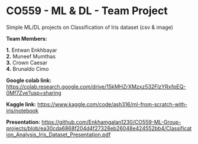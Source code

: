 # CO559 - ML & DL - Team Project
Simple ML/DL projects on Classification of Iris dataset (csv & image)

**Team Members:**

**1.** Entwan Enkhbayar\
**2.** Muneef Mumthas\
**3.** Crown Caesar\
**4.** Brunaldo Cimo


**Google colab link:** 
https://colab.research.google.com/drive/15kMHZrXMzxz532FlzYRxfpEQ-0Mf7Zve?usp=sharing 

**Kaggle link:**
https://www.kaggle.com/code/ash316/ml-from-scratch-with-iris/notebook 

**Presentation:**
https://github.com/Enkhamgalan1230/CO559-ML-Group-projects/blob/ea30cda6868f204d4f27328eb26048e424552bb4/Classification_Analysis_Iris_Dataset_Presentation.pdf
